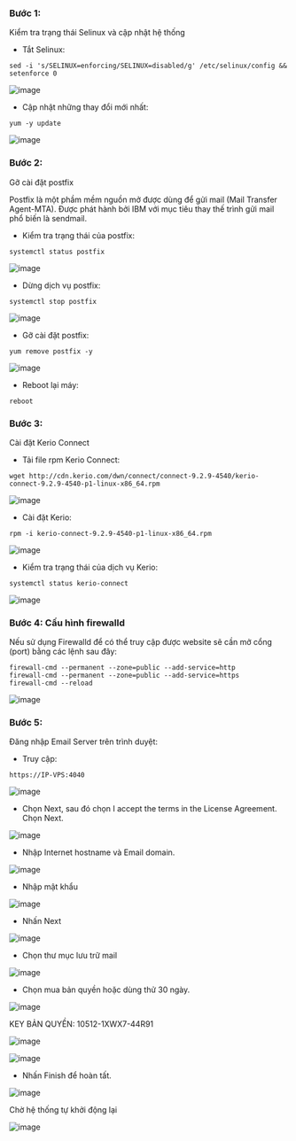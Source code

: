 ### Bước 1: 

Kiểm tra trạng thái Selinux và cập nhật hệ thống

- Tắt Selinux:

```
sed -i 's/SELINUX=enforcing/SELINUX=disabled/g' /etc/selinux/config && setenforce 0
```

![image](https://user-images.githubusercontent.com/111716161/192210104-75c1342c-bf3a-4822-8c5f-f02622f126dd.png)

- Cập nhật những thay đổi mới nhất:

```
yum -y update
```

![image](https://user-images.githubusercontent.com/111716161/192212508-bf607b8f-8f46-40bb-bb9d-d6c0e64b2c2d.png)

### Bước 2: 

Gỡ cài đặt postfix

Postfix là một phầm mềm nguồn mở được dùng để gửi mail (Mail Transfer Agent-MTA). Được phát hành bởi IBM với mục tiêu thay thế trình gửi mail phổ biến là sendmail.

- Kiểm tra trạng thái của postfix:

```
systemctl status postfix
```

![image](https://user-images.githubusercontent.com/111716161/192212568-5b76c5ff-78f6-4146-b67a-cb5dee27bb04.png)

- Dừng dịch vụ postfix:

```
systemctl stop postfix
```

![image](https://user-images.githubusercontent.com/111716161/192213133-13e0508c-a062-479d-adc2-789d0a3ddf1a.png)

- Gỡ cài đặt postfix:

```
yum remove postfix -y
```

![image](https://user-images.githubusercontent.com/111716161/192213076-500e9148-4fda-4fb6-b4fa-4b3b29ed7cd5.png)

- Reboot lại máy: 

```
reboot
```

### Bước 3: 

Cài đặt Kerio Connect

- Tải file rpm Kerio Connect:

```
wget http://cdn.kerio.com/dwn/connect/connect-9.2.9-4540/kerio-connect-9.2.9-4540-p1-linux-x86_64.rpm
```

![image](https://user-images.githubusercontent.com/111716161/192214081-7451b7f4-b873-41ea-abed-4615c3949573.png)

- Cài đặt Kerio:

```
rpm -i kerio-connect-9.2.9-4540-p1-linux-x86_64.rpm
```

![image](https://user-images.githubusercontent.com/111716161/192214226-ad1a97d4-c7cd-402d-902c-3cc58316fa61.png)

- Kiểm tra trạng thái của dịch vụ Kerio:

```
systemctl status kerio-connect
```

![image](https://user-images.githubusercontent.com/111716161/192214283-86932370-b913-4bd4-b68d-043ff819e9bb.png)

### Bước 4: Cấu hình firewalld

Nếu sử dụng Firewalld để có thể truy cập được website sẽ cần mở cổng (port) bằng các lệnh sau đây:

```
firewall-cmd --permanent --zone=public --add-service=http
firewall-cmd --permanent --zone=public --add-service=https
firewall-cmd --reload
```

![image](https://user-images.githubusercontent.com/111716161/192214411-e0ba1746-1ab2-46d9-985e-e9bc2dc6940d.png)

### Bước 5: 

Đăng nhập Email Server trên trình duyệt:

- Truy cập: 

```
https://IP-VPS:4040
```

![image](https://user-images.githubusercontent.com/111716161/192214884-04fee67e-ccf4-4a69-abc1-4d5cdd999f51.png)

- Chọn Next, sau đó chọn I accept the terms in the License Agreement. Chọn Next. 

![image](https://user-images.githubusercontent.com/111716161/192215077-fcc2b0d5-2b12-4312-b2a3-0d1339ba6149.png)

- Nhập Internet hostname và Email domain.

![image](https://user-images.githubusercontent.com/111716161/192216678-43edaa08-c01f-4376-9071-78941a1ed786.png)

- Nhập mật khẩu

![image](https://user-images.githubusercontent.com/111716161/192238388-9d596c53-a210-42cd-80aa-57c763b6651c.png)

- Nhấn Next

![image](https://user-images.githubusercontent.com/111716161/192238547-da35b2b8-f1d3-4a92-9e58-7d794e38b9fb.png)

- Chọn thư mục lưu trữ mail

![image](https://user-images.githubusercontent.com/111716161/192238943-25aea7ba-eda6-4b7f-92dc-88c79790c33b.png)

- Chọn mua bản quyền hoặc dùng thử 30 ngày. 

![image](https://user-images.githubusercontent.com/111716161/192239012-5659fda3-506a-4969-84e1-6bc0e3952b6d.png)

KEY BẢN QUYỀN: 10512-1XWX7-44R91

![image](https://user-images.githubusercontent.com/111716161/192239300-d02299d6-b2a4-44e6-9580-f394d081fd8e.png)

![image](https://user-images.githubusercontent.com/111716161/192239372-63cd33d5-bb9f-41e9-a0b0-37b717dd9634.png)

- Nhấn Finish để hoàn tất.

![image](https://user-images.githubusercontent.com/111716161/192239454-e7712c5b-6dec-4363-a1dd-b963a9d25304.png)

Chờ hệ thống tự khởi động lại

![image](https://user-images.githubusercontent.com/111716161/192239578-0b4e383f-0dcc-40bb-8266-1138bebff5fd.png)

